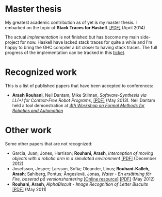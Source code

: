 # Master thesis

My greatest academic contribution as of yet is my master thesis. I embarked on
the topic of **Stack Traces for Haskell**. [[PDF]][master-thesis] (April 2014)

[master-thesis]: /papers/master-thesis.pdf

The actual *implementation* is not finished but has become my main
side-project for now. Haskell have lacked stack traces for quite a while
and I'm happy to bring the GHC compiler a bit closer to having stack
traces. The full progress of the implementation can be tracked in this
[ticket].

[ticket]: http://ghc.haskell.org/trac/ghc/ticket/3693

# Recognized work

This is a list of published papers that have been accepted to conferences:

  * **Arash Rouhani**, Neil Dantam, Mike Stilman,
    *Software-Synthesis via LL(\*) for Context-Free Robot Programs*,
    [[PDF]][ll-star] (May 2013). Neil Dantam held a tool demonstration at
    [*4th Workshop on Formal Methods for Robotics and Automation*][RSS13]

[ll-star]: /papers/ll-star.pdf
[RSS13]: http://verifiablerobotics.com/RSS13/index.html

# Other work

Some other papers that are not recognized:

  * Garcia, Juan; Jones, Harrison; **Rouhani, Arash**, *Interception of moving
    objects with a robotic arm in a simulated environment* [[PDF]][RIP2012] (December 2012)
  * Josefsson, Jesper;
    Larsson, Sofia; Oleander, Linus; **Rouhani-Kalleh, Arash**; Sahlberg,
    Pontus; Ängeslevä, Jonas, *Water - En ersättning för Fire, baserad på
    versionshantering* [[Online resource]][bachelor-thesis-online]
    [[PDF]][bachelor-thesis] (May 2012)
  * **Rouhani, Arash**, *AlphaBiscuit - Image Recognition of Letter Biscuits* [[PDF]][alphabiscuit] (May 2011)

[RIP2012]: /papers/interception.pdf
[bachelor-thesis]: /papers/bachelor-thesis.pdf
[bachelor-thesis-online]: http://publications.lib.chalmers.se/publication/159905-water-en-ersattning-for-fire-baserad-pa-versionshantering
[alphabiscuit]: /papers/alphabiscuit.pdf
